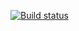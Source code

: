 [![Build status](https://ci.appveyor.com/api/projects/status/657t7mpnu5osen1w?svg=true)](https://ci.appveyor.com/project/Berengalina/patterns-homework2)